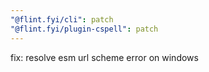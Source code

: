```yaml
---
"@flint.fyi/cli": patch
"@flint.fyi/plugin-cspell": patch
---
```


fix: resolve esm url scheme error on windows
